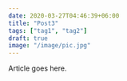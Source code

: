 ```yaml
---
date: 2020-03-27T04:46:39+06:00
title: "Post3"
tags: ["tag1", "tag2"]
draft: true
image: "/image/pic.jpg"
---
```


Article goes here.